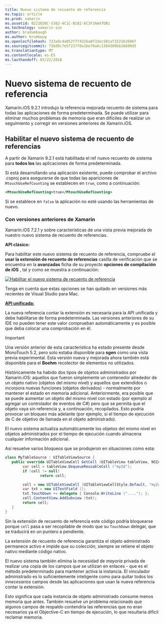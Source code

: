 ```yaml
---
title: Nuevo sistema de recuento de referencia
ms.topic: article
ms.prod: xamarin
ms.assetid: 0221ED8C-5382-4C1C-B182-6C3F3AA47DB1
ms.technology: xamarin-ios
author: bradumbaugh
ms.author: brumbaug
ms.openlocfilehash: 723a9c4a052f7f432ba0f32ec501af3221b2696f
ms.sourcegitcommit: 73bd0c7e5f237f0a1be70a6c1384309bb26609d5
ms.translationtype: MT
ms.contentlocale: es-ES
ms.lasthandoff: 03/22/2018
---
```

# <a name="new-reference-counting-system"></a>Nuevo sistema de recuento de referencia

Xamarin.iOS 9.2.1 introdujo la referencia mejorada recuento de sistema para todas las aplicaciones de forma predeterminada. Se puede utilizar para eliminar muchos problemas de memoria que eran difíciles de realizar un seguimiento y corregir en versiones anteriores de Xamarin.iOS.

## <a name="enabling-the-new-reference-counting-system"></a>Habilitar el nuevo sistema de recuento de referencias

A partir de Xamarin 9.2.1 está habilitada el ref nuevo recuento de sistema para **todos los** las aplicaciones de forma predeterminada.

Si está desarrollando una aplicación existente, puede comprobar el archivo .csproj para asegurarse de que todas las apariciones de `MtouchUseRefCounting` se establecen en `true`, como a continuación:

```xml
<MtouchUseRefCounting>true</MtouchUseRefCounting>
```

Si se establece en `false` la aplicación no esté usando las herramientas de nuevo.

### <a name="using-older-versions-of-xamarin"></a>Con versiones anteriores de Xamarin

Xamarin.iOS 7.2.1 y sobre características de una vista previa mejorada de nuestro nuevo sistema de recuento de referencias.

**API clásico:**

Para habilitar este nuevo sistema de recuento de referencia, compruebe el **usar la extensión de recuento de referencias** casilla de verificación que se encuentra en la **avanzadas** ficha de su proyecto **opciones de compilación de iOS** , tal y como se muestra a continuación: 

[![](newrefcount-images/image1.png "Habilitar el nuevo sistema de recuento de referencia")](newrefcount-images/image1.png#lightbox)

Tenga en cuenta que estas opciones se han quitado en versiones más recientes de Visual Studio para Mac.

 **[API unificada:](~/cross-platform/macios/unified/index.md)**

 La nueva referencia contar la extensión es necesaria para la API unificada y debe habilitarse de forma predeterminada. Las versiones anteriores de su IDE no pueden tener este valor comprueban automáticamente y es posible que deba colocar una comprobación en él.

    
> [!IMPORTANT]
> Una versión anterior de esta característica ha estado presente desde MonoTouch 5.2, pero solo estaba disponible para **sgen** como una vista previa experimental. Esta versión nueva y mejorada ahora también está disponible para el **Boehm** recolector de elementos no utilizados.


Históricamente ha habido dos tipos de objetos administrados por Xamarin.iOS: aquellos que fueron simplemente un contenedor alrededor de un objeto nativo (objetos del mismo nivel) y aquellos que extendidos o incorpora nuevas funciones (objetos derivados) - normalmente por mantener el estado en memoria adicional. Anteriormente, era posible que se puede aumentar un objeto del mismo nivel con estado (por ejemplo al agregar un controlador de eventos de C#) pero que se permita que el objeto vaya sin referencia y, a continuación, recopilados. Esto podría provocar un bloqueo más adelante (por ejemplo, si el tiempo de ejecución de C de objetivo de llamada en el objeto administrado).

El nuevo sistema actualiza automáticamente los objetos del mismo nivel en objetos administrados por el tiempo de ejecución cuando almacena cualquier información adicional.

Así resuelve varios bloqueos que se produjeron en situaciones como esta:

```csharp
class MyTableSource : UITableViewSource {
   public override UITableViewCell GetCell (UITableView tableView, NSIndexPath indexPath) {
        var cell = tableView.DequeueReusableCell ("myId");
        if (cell != null)
                return cell;

        cell = new UITableViewCell (UITableViewCellStyle.Default, "myId");
        var txt = new UITextField ();
        txt.TouchDown += delegate { Console.WriteLine ("...."); };
        cell.ContentView.AddSubview (txt);
        return cell;
   }
}
```

Sin la extensión de recuento de referencia este código podría bloquearse porque `cell` pasa a ser recopilable de modo que su `TouchDown` delegar, que se traducirá en un puntero a pendiente.

La extensión de recuento de referencia garantiza el objeto administrado permanece activo e impide que su colección, siempre se retiene el objeto nativo mediante código nativo.

El nuevo sistema también elimina la necesidad de *mayoría* privada de realizar una copia de los campos que se utilizan en enlaces - que es el método predeterminado para mantener activa la instancia. El vinculador administrado es lo suficientemente inteligente como para quitar todos los *innecesarios* campos desde las aplicaciones que usan la nueva referencia contar la extensión.

Esto significa que cada instancia de objeto administrado consume menos memoria que antes. También resuelve un problema relacionado que algunos campos de respaldo contendría las referencias que no eran necesarios ya el Objective-C en tiempo de ejecución, lo que resultaría difícil reclamar memoria.
